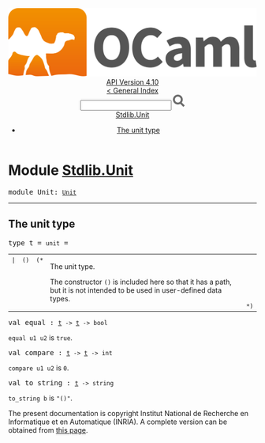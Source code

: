 <!-- ((! set title API !)) ((! set documentation !)) ((! set api !)) ((! set nobreadcrumb !)) -->
<div class="api"><header><nav class="toc brand"><a class="brand" href="https://ocaml.org/"><img src="colour-logo-gray.svg" class="svg" alt="OCaml"></a></nav><nav class="toc"><div class="toc_version"><a href="/docs" id="version-select">API Version 4.10</a></div><a href="index.html">&lt; General Index</a><div class="api_search"><input type="text" name="apisearch" id="api_search" oninput="mySearch(false);" onkeypress="this.oninput();" onclick="this.oninput();" onpaste="this.oninput();">
<img src="search_icon.svg" alt="Search" class="svg" onclick="mySearch(false)"></div>
<div id="search_results"></div><div class="toc_title"><a href="#top">Stdlib.Unit</a></div><ul><li><a href="#unit">The unit type</a></li></ul></nav></header>

<h1>Module <a href="type_Stdlib.Unit.html">Stdlib.Unit</a></h1>

<pre><span id="MODULEUnit"><span class="keyword">module</span> Unit</span>: <code class="type"><a href="Unit.html">Unit</a></code></pre><hr width="100%">
<h2 id="unit">The unit type</h2>
<pre><span id="TYPEt"><span class="keyword">type</span> <code class="type"></code>t</span> = <code class="type">unit</code> = </pre><table class="typetable">
<tbody><tr>
<td align="left" valign="top">
<code><span class="keyword">|</span></code></td>
<td align="left" valign="top">
<code><span id="TYPEELTt.()"><span class="constructor">()</span></span></code></td>
<td class="typefieldcomment" align="left" valign="top"><code>(*</code></td><td class="typefieldcomment" align="left" valign="top"><div class="info ">
<div class="info-desc">
<p>The unit type.</p>

<p>The constructor <code class="code">()</code> is included here so that it has a path,
    but it is not intended to be used in user-defined data types.</p>
</div>
</div>
</td><td class="typefieldcomment" align="left" valign="bottom"><code>*)</code></td>
</tr></tbody></table>



<pre><span id="VALequal"><span class="keyword">val</span> equal</span> : <code class="type"><a href="Unit.html#TYPEt">t</a> -&gt; <a href="Unit.html#TYPEt">t</a> -&gt; bool</code></pre><div class="info ">
<div class="info-desc">
<p><code class="code">equal&nbsp;u1&nbsp;u2</code> is <code class="code"><span class="keyword">true</span></code>.</p>
</div>
</div>

<pre><span id="VALcompare"><span class="keyword">val</span> compare</span> : <code class="type"><a href="Unit.html#TYPEt">t</a> -&gt; <a href="Unit.html#TYPEt">t</a> -&gt; int</code></pre><div class="info ">
<div class="info-desc">
<p><code class="code">compare&nbsp;u1&nbsp;u2</code> is <code class="code">0</code>.</p>
</div>
</div>

<pre><span id="VALto_string"><span class="keyword">val</span> to_string</span> : <code class="type"><a href="Unit.html#TYPEt">t</a> -&gt; string</code></pre><div class="info ">
<div class="info-desc">
<p><code class="code">to_string&nbsp;b</code> is <code class="code"><span class="string">"()"</span></code>.</p>
</div>
</div>

<div class="copyright">The present documentation is copyright Institut National de Recherche en Informatique et en Automatique (INRIA). A complete version can be obtained from <a href="http://caml.inria.fr/pub/docs/manual-ocaml/">this page</a>.</div></div>